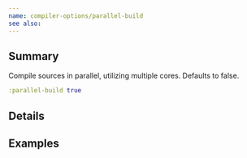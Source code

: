 ```yaml
---
name: compiler-options/parallel-build
see also:
---
```


## Summary

Compile sources in parallel, utilizing multiple cores.  Defaults to false.

```clj
:parallel-build true
```

## Details

## Examples
